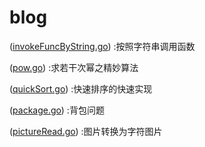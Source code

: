 # blog
([invokeFuncByString.go](./ReflectToInvoke/invokeFuncByString.go))   :按照字符串调用函数

([pow.go](./Pow/pow.go))   :求若干次幂之精妙算法

([quickSort.go](./QuickSort/quickSort.go))   :快速排序的快速实现

([package.go](./PackageProblem/package.go))   :背包问题

([pictureRead.go](./PictureConvert/pictureRead.go))   :图片转换为字符图片
